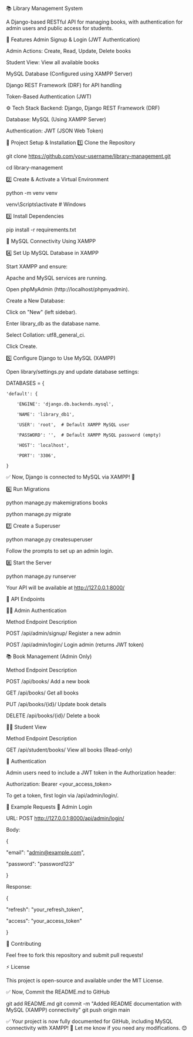 


📚 Library Management System

A Django-based RESTful API for managing books, with authentication for admin users and public access for students.

🚀 Features
Admin Signup & Login (JWT Authentication)

Admin Actions: Create, Read, Update, Delete books

Student View: View all available books

MySQL Database (Configured using XAMPP Server)

Django REST Framework (DRF) for API handling

Token-Based Authentication (JWT)

⚙️ Tech Stack
Backend: Django, Django REST Framework (DRF)

Database: MySQL (Using XAMPP Server)

Authentication: JWT (JSON Web Token)

📂 Project Setup & Installation
1️⃣ Clone the Repository

git clone https://github.com/your-username/library-management.git

cd library-management

2️⃣ Create & Activate a Virtual Environment

python -m venv venv

venv\Scripts\activate  # Windows

3️⃣ Install Dependencies

pip install -r requirements.txt

🔗 MySQL Connectivity Using XAMPP

4️⃣ Set Up MySQL Database in XAMPP

Start XAMPP and ensure:

Apache and MySQL services are running.

Open phpMyAdmin (http://localhost/phpmyadmin).

Create a New Database:

Click on "New" (left sidebar).

Enter library_db as the database name.

Select Collation: utf8_general_ci.

Click Create.

5️⃣ Configure Django to Use MySQL (XAMPP)

Open library/settings.py and update database settings:

DATABASES = {

    'default': {
    
        'ENGINE': 'django.db.backends.mysql',
        
        'NAME': 'library_db1',
        
        'USER': 'root',  # Default XAMPP MySQL user
        
        'PASSWORD': '',  # Default XAMPP MySQL password (empty)
        
        'HOST': 'localhost',
        
        'PORT': '3306',
        
    }

    

✅ Now, Django is connected to MySQL via XAMPP! 🎉

6️⃣ Run Migrations

python manage.py makemigrations books

python manage.py migrate

7️⃣ Create a Superuser

python manage.py createsuperuser

Follow the prompts to set up an admin login.

8️⃣ Start the Server

python manage.py runserver

Your API will be available at http://127.0.0.1:8000/

📌 API Endpoints

🧑‍💻 Admin Authentication

Method	Endpoint	Description

POST	/api/admin/signup/	Register a new admin

POST	/api/admin/login/	Login admin (returns JWT token)

📚 Book Management (Admin Only)

Method	Endpoint	Description

POST	/api/books/	Add a new book

GET	/api/books/	Get all books

PUT	/api/books/{id}/	Update book details

DELETE	/api/books/{id}/	Delete a book

👨‍🎓 Student View

Method	Endpoint	Description

GET	/api/student/books/	View all books (Read-only)

🔑 Authentication

Admin users need to include a JWT token in the Authorization header:


Authorization: Bearer <your_access_token>

To get a token, first login via /api/admin/login/.

🎯 Example Requests
📌 Admin Login

URL: POST http://127.0.0.1:8000/api/admin/login/

Body:


{

  "email": "admin@example.com",
  
  "password": "password123"
  
}

Response:

{

  "refresh": "your_refresh_token",
  
  "access": "your_access_token"
  
}

🤝 Contributing

Feel free to fork this repository and submit pull requests!

⚡ License

This project is open-source and available under the MIT License.

✅ Now, Commit the README.md to GitHub

git add README.md
git commit -m "Added README documentation with MySQL (XAMPP) connectivity"
git push origin main

✅ Your project is now fully documented for GitHub, including MySQL connectivity with XAMPP! 🚀
Let me know if you need any modifications. 😊
